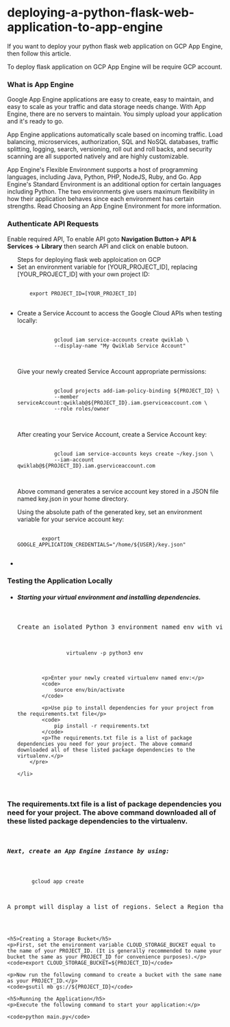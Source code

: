 # deploying-a-python-flask-web-application-to-app-engine

<p>If you want to deploy your python flask web application on GCP App Engine, then follow this article.</p>
<p> To deploy flask application on GCP App Engine will be require GCP account.</p>
<h3>What is App Engine</h3>
<p>Google App Engine applications are easy to create, easy to maintain, and easy to scale as your traffic and data storage needs change. With App Engine, there are no servers to maintain. You simply upload your application and it's ready to go.

App Engine applications automatically scale based on incoming traffic. Load balancing, microservices, authorization, SQL and NoSQL databases, traffic splitting, logging, search, versioning, roll out and roll backs, and security scanning are all supported natively and are highly customizable.

App Engine's Flexible Environment supports a host of programming languages, including Java, Python, PHP, NodeJS, Ruby, and Go. App Engine's Standard Environment is an additional option for certain languages including Python. The two environments give users maximum flexibility in how their application behaves since each environment has certain strengths. Read Choosing an App Engine Environment for more information.
</p>
<h3>Authenticate API Requests</h3>
<p>Enable required API, To enable API goto <b>Navigation Button-> API & Services -> Library</b> then search API and click on enable butoon.</p>

<ul> Steps for deploying flask web apploication on GCP
<li>Set an environment variable for [YOUR_PROJECT_ID], replacing [YOUR_PROJECT_ID] with your own project ID:</li>
<pre>
	<code>
	export PROJECT_ID=[YOUR_PROJECT_ID]
</code>
</pre>
<li>Create a Service Account to access the Google Cloud APIs when testing locally:
	<pre>
		<code>
			gcloud iam service-accounts create qwiklab \
  			--display-name "My Qwiklab Service Account"
		</code>
	</pre>
	Give your newly created Service Account appropriate permissions:
	<pre>
		<code>
			gcloud projects add-iam-policy-binding ${PROJECT_ID} \
			--member serviceAccount:qwiklab@${PROJECT_ID}.iam.gserviceaccount.com \
			--role roles/owner
		</code>
	</pre>
	After creating your Service Account, create a Service Account key:
	<pre>
		<code>
			gcloud iam service-accounts keys create ~/key.json \
			--iam-account qwiklab@${PROJECT_ID}.iam.gserviceaccount.com
		</code>
	</pre>
<p>Above command generates a service account key stored in a JSON file named key.json in your home directory.

Using the absolute path of the generated key, set an environment variable for your service account key:
<pre>
	<code>
		export GOOGLE_APPLICATION_CREDENTIALS="/home/${USER}/key.json"
	</code>
</pre>

</p>
<li>
</ul>
<h3>Testing the Application Locally</h3>
<ul>
	<li>
		<h5>Starting your virtual environment and installing dependencies.</h5>
		<pre>
				<p>Create an isolated Python 3 environment named env with virtualenv:</p>
			<code>
				virtualenv -p python3 env
			</code>

			<p>Enter your newly created virtualenv named env:</p>
			<code>
				source env/bin/activate
			</code>

			<p>Use pip to install dependencies for your project from the requirements.txt file</p>
			<code>
				pip install -r requirements.txt
			</code>
			<p>The requirements.txt file is a list of package dependencies you need for your project. The above command downloaded all of these listed package dependencies to the virtualenv.</p>
		</pre>

	</li>
</ul>

<h3>The requirements.txt file is a list of package dependencies you need for your project. The above command downloaded all of these listed package dependencies to the virtualenv.</h3>
<pre>
	<h5>Next, create an App Engine instance by using:</h5>
	<code>
		gcloud app create
	</code>
	<p>A prompt will display a list of regions. Select a Region that supports App Engine Flexible for Python then press Enter. You can read more about Regions and Zones here.</p>

	<h5>Creating a Storage Bucket</h5>
	<p>First, set the environment variable CLOUD_STORAGE_BUCKET equal to the name of your PROJECT_ID. (It is generally recommended to name your bucket the same as your PROJECT_ID for convenience purposes).</p>
	<code>export CLOUD_STORAGE_BUCKET=${PROJECT_ID}</code>

	<p>Now run the following command to create a bucket with the same name as your PROJECT_ID.</p>
	<code>gsutil mb gs://${PROJECT_ID}</code>

	<h5>Running the Application</h5>
	<p>Execute the following command to start your application:</p>

	<code>python main.py</code>
</pre>
